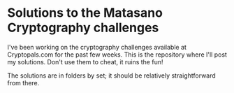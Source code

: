 # Solutions to the Matasano Cryptography challenges
I've been working on the cryptography challenges available at Cryptopals.com for the past few weeks. This is the repository where I'll post my solutions. Don't use them to cheat, it ruins the fun!

The solutions are in folders by set; it should be relatively straightforward from there.
